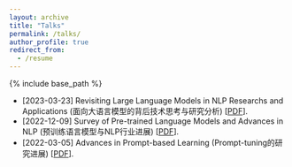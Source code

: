```yaml
---
layout: archive
title: "Talks"
permalink: /talks/
author_profile: true
redirect_from:
  - /resume
---
```


{% include base_path %}

<!-- Talks
====== -->
* [2023-03-23] Revisiting Large Language Models in NLP Researchs and Applications (面向大语言模型的背后技术思考与研究分析) [[PDF](../files/%E9%9D%A2%E5%90%91%E5%A4%A7%E8%A7%84%E6%A8%A1%E8%AF%AD%E8%A8%80%E6%A8%A1%E5%9E%8B%E6%8A%80%E6%9C%AF%E8%83%8C%E5%90%8E%E7%9A%84%E6%80%9D%E8%80%83%EF%BC%88wjn%2023-03-23%EF%BC%89.pptx)].
* [2022-12-09] Survey of Pre-trained Language Models and Advances in NLP (预训练语言模型与NLP行业进展) [[PDF](../files/%E9%A2%84%E8%AE%AD%E7%BB%83%E8%AF%AD%E8%A8%80%E6%A8%A1%E5%9E%8B%E4%B8%8ENLP%E8%A1%8C%E4%B8%9A%E8%BF%9B%E5%B1%95%EF%BC%88%E7%8E%8B%E5%98%89%E5%AE%81%EF%BC%8922-12-09.pptx)].
* [2022-03-05] Advances in Prompt-based Learning (Prompt-tuning的研究进展) [[PDF](../files/prompt-tuning%E7%A0%94%E7%A9%B6%E8%BF%9B%E5%B1%95.pptx)].
